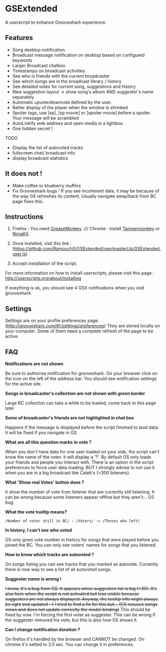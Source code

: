 GSExtended
==========

A userscript to enhance Grooveshark experience.

Features
---------

* Song desktop notification
* Broadcast message notification on desktop based on configured keywords
* Larger Broadcast chatbox
* Timestamps on broadcast activities
* See who is friends with the current broadcaster
* See which songs are in the broadcast library / history
* See detailed votes for current song, suggestions and history
* New suggestion layout -> show song's album AND suggester's name separately
* Automatic upvote/downvote defined by the user.
* Better display of the player when the window is shrinked
* Spoiler tags, use [sp], [sp movie] or [spoiler movie] before a spoiler. Your message will be scrambled
* AutoLinkify web address and open media in a lightbox
* One hidden secret !

TODO
- Display the list of autovoted tracks
- fullscreen chat/ broadcast info 
- display broadcast statistics

It does not !
---------------------
* Make coffee or blueberry muffins
* Fix Grooveshark bugs ! If you see incoherent data, it may be because of the way GS refreshes its content. 
	Usually navigate away/back from BC page fixes this.

Instructions
------------


1. Firefox : You need [GreaseMonkey](https://addons.mozilla.org/fr/firefox/addon/greasemonkey/). ///  Chrome :  Install [Tampermonkey](https://chrome.google.com/webstore/detail/tampermonkey/dhdgffkkebhmkfjojejmpbldmpobfkfo?hl=en) 
	or [NinjaKit](https://chrome.google.com/webstore/detail/gpbepnljaakggeobkclonlkhbdgccfek).


2. Once installed, visit this link : (https://github.com/Ramouch0/GSExtended/raw/master/Js/GSExtended.user.js)
3. Accept installation of the script.

For more information on how to install userscripts, please visit this page : http://userscripts.org/about/installing

If eveything is ok, you should see 4 GSX notifications when you visit grooveshark.

Settings
---------

Settings are on your profile preferences page. (http://grooveshark.com/#!/settings/preferences)
They are stored locally on your computer.
Some of them need a complete refresh of the page to be active.



FAQ
----
**Notifications are not shown**

Be sure to authorise notification for grooveshark. On your browser click on the icon on the left of the address bar.
You should see notification settings for the active site.

**Songs in broadcaster's collection are not shown with green border**

Large BC collection can take a while to be loaded, come back to this page later

**Some of broadcaster's friends are not highlighted in chat box**

Happens if the message is displayed before the script finished to laod data. It will be fixed if you navigate in GS.

**What are all this question marks in vote ?**

When you don't have data for one user loaded on your side, the script can't know the name of the voter. it will display a '?'.
By default GS only loads your friends and people you interact with. There is an option in the script preferences to force user data loading. BUT I strongly advise to not use it when you are in a big broadcast like Caleb's (>300 listeners).


**What 'Show real Votes' button does ?**

It show the number of vote from listener that are currently still listening.
It can be wrong because some listeners appear offline but they aren't... GS bug.

**What the vote tooltip means?**
```
/Number of voter still in BC/ : /Voters/ -> /Thoses who left/
```

**In history, I can't see who voted**

GS only gives vote number in history for songs that were played before you joined the BC. 
You can only see voters' names for songs that you listened.

**How to know which tracks are autovoted ?**

On songs listing you can see tracks that you marked as autovote. Currently there is now way to see a list of all autovoted songs.

**Suggester name is wrong !**

~~I know, it's a bug from GS. It appears when suggestion list is big (>30). It's also here when the script is not activated but less visible because suggesters are not always displayed.
Anyway, the tooltip info might always be right and updated :-)
I tried to find a fix for this but... (GS resuses songs views and does not update correclty the model binding)~~
This should be fixed by now. I'm forcing the first voter as suggester. This can be wrong if the suggester removed his vote, but this is also how GS shows it.

**Can I change notification duration ?**

On firefox it's handled by the browser and CANNOT be changed. 
On chrome it's setted to 3.5 sec. You can change it in preferences.

